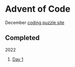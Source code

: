 # Advent of Code

December [coding puzzle site](https://adventofcode.com/)

## Completed

2022

1. [Day 1](2022/aoc22-01.ipynb)

